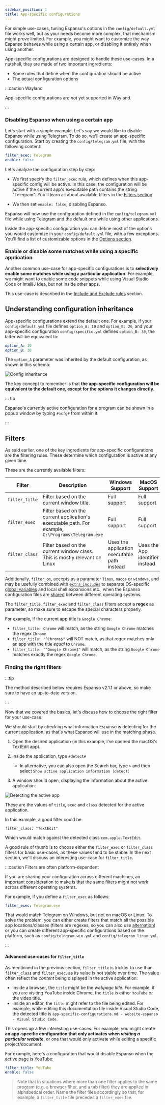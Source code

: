 ```yaml
---
sidebar_position: 1
title: App-specific configurations
---
```


For simple use-cases, tuning Espanso's options in the `config/default.yml` file works well,
but as your needs become more complex, that mechanism might prove limited.
For example, you might want to customize the way Espanso behaves while using a certain 
app, or disabling it entirely when using another.

App-specific configurations are designed to handle these use-cases. 
In a nutshell, they are made of two important ingredients:
* Some rules that define when the configuration should be active
* The actual configuration options

:::caution Wayland

App-specific configurations are _not_ yet supported in Wayland.

:::


### Disabling Espanso when using a certain app

Let's start with a simple example. 
Let's say we would like to disable Espanso while using Telegram. 
To do so, we'll create an app-specific configuration.
Start by creating the `config/telegram.yml` file, with the following content:

```yaml title="$CONFIG/config/telegram.yml"
filter_exec: Telegram
enable: false
```

Let's analyze the configuration step by step:

* We first specify the `filter_exec` rule, which defines when this app-specific config
will be active. 
In this case, the configuration will be active if the current app's
executable path contains the string "Telegram". 
You'll learn all about available filters in the [Filters section](#filters).

* We then set `enable: false`, disabling Espanso.

Espanso will now use the configuration defined in the `config/telegram.yml` file
while using Telegram and the default one while using other applications.

Inside the app-specific configuration you can define most of the options you would customize
in your `config/default.yml` file, with a few exceptions. You'll find a list of
customizable options in the [Options section](../options).

### Enable or disable some matches while using a specific application

Another common use-case for app-specific configurations is to **selectively
enable some matches while using a particular application**. 
For example, we might want to enable some code snippets while 
using Visual Studio Code or IntelliJ Idea, but not inside other apps.

This use-case is described in the [Include and Exclude rules](../include-and-exclude)
section.

## Understanding configuration inheritance

App-specific configurations extend the default one.
For example, if your `config/default.yml` file defines `option_A: 10` and
`option_B: 20`, and your app-specific configuration `config/specific.yml` defines
`option_B: 30`, the latter will be equivalent to:

```yaml
option_A: 10
option_B: 30
```

The `option_A` parameter was inherited by the default configuration, as shown in 
this schema:

![Config inheritance](/img/docs/config-inheritance.png)

The key concept to remember is that **the app-specific configuration will be equivalent
to the default one, except for the options it changes directly**.

::: tip

Espanso's currently active configuration for a program can be shown in a popup window by typing `#acfg#` from within it.

:::

## Filters

As said earlier, one of the key ingredients for app-specific configurations are
the filtering rules. These determine which configuration is active at any given time.

These are the currently available filters:

Filter | Description | Windows Support | MacOS Support | Linux Support
--- | --- | --- | --- | ---
`filter_title` | Filter based on the current window title. | Full support | Full support | Full support
`filter_exec` | Filter based on the current application's executable path. For example, `C:\Programs\Telegram.exe` | Full support | Full support | Partial support
`filter_class` | Filter based on the current window class. This is mostly relevant on Linux | Uses the application executable path instead | Uses the App identifier instead | Full support


Additionally, `filter_os`, accepts as a parameter `linux`, `macos` or `windows`, and may be usefully combined with [`extra_includes`](../include-and-exclude#difference-between-includes-and-extra_includes) to separate OS-specific [global variables](../../matches/variables/#injecting-global-variables) and local shell expansions etc., when the Espanso configuration files are [shared](../../sync) between different operating systems.

The `filter_title`, `filter_exec` and `filter_class` filters accept a **regex** as parameter, so make sure to escape the special characters properly.

For example, if the current app title is `Google Chrome`:
* `filter_title: Chrome` will match, as the string `Google Chrome` matches the regex `Chrome`
* `filter_title: "^Chrome$"` will NOT match, as that regex matches only an app with the title _equal_ to `Chrome`.
* `filter_title: "^Google Chrome$"` will match, as the string `Google Chrome` matches exactly the regex `Google Chrome`.

### Finding the right filters

:::tip 

The method described below requires Espanso v2.1.1 or above, so make sure to have an up-to-date version.

:::

Now that we covered the basics, let's discuss how to choose the right
filter for your use-case.

We should start by checking what information Espanso is detecting for
the current application, as that's what Espanso will use in the matching phase.

1. Open the desired application (in this example, I've opened the macOS's TextEdit app).
2. Inside the application, type `#detect#`
   * In alternative, you can also open the Search bar, type `>` and then select `Show active application information (detect)`

3. A window should open, displaying the information about the active application:

![Detecting the active app](/img/docs/detectwindow.png)

These are the values of `title`, `exec` and `class` detected for the active application.

In this example, a good filter could be:

```
filter_class: "TextEdit"
```

Which would match against the detected class `com.apple.TextEdit`.

A good rule of thumb is to choose either the `filter_exec` or `filter_class` filters
for basic use-cases, as these values tend to be stable.
In the next section, we'll discuss an interesting use-case for `filter_title`.

:::caution Filters are often platform-dependent

If you are sharing your configuration across different machines, an important consideration
to make is that the same filters might not work across different operating systems.

For example, if you define a `filter_exec` as follows:

```yaml
filter_exec: Telegram.exe
```

That would match Telegram on Windows, but not on macOS or Linux.
To solve the problem, you can either create filters that match all the possible
app locations/classes (filters are regexes, so you can also use 
[alternation](https://www.regular-expressions.info/alternation.html))
or you can create different app-specific configurations based on the platform,
such as `config/telegram_win.yml` and `config/telegram_linux.yml`.

:::

#### Advanced use-cases for `filter_title`

As mentioned in the previous section, `filter_title` is trickier to use than
`filter_class` and `filter_exec`, as its value is not stable over time.
The value often reflect the _content_ being displayed in the active application:

* Inside a browser, the `title` might be the _webpage title_.
For example, if you are visiting YouTube inside Chrome, the `title` is either `YouTube`
or the video title.
* Inside an editor, the `title` might refer to the file being edited.
For example, while editing this documentation file inside Visual Studio Code, the
detected title is `app-specific-configurations.md - website-espanso - Visual Studio Code`.

This opens up a few interesting use-cases. For example, you might create
**an app-specific configuration that only activates when _visiting a particular website_**,
or one that would only activate while editing a specific project/document.

For example, here's a configuration that would disable Espanso when the active page is YouTube:

```yaml title="config/disable_on_youtube.yml"
filter_title: YouTube
enable: false
```
> Note that in situations where more than one filter applies to the same program (e.g. a browser filter, and a tab filter) they are applied in alphabetical order. Name the filter files accordingly so that, for example, a `filter_title` file precedes a `filter_exec` file.